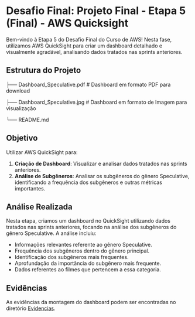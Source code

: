 # Desafio Final: Projeto Final - Etapa 5 (Final) - AWS Quicksight

Bem-vindo à Etapa 5 do Desafio Final do Curso de AWS! Nesta fase, utilizamos AWS QuickSight para criar um dashboard detalhado e visualmente agradável, analisando dados tratados nas sprints anteriores.

## Estrutura do Projeto

├── Dashboard_Speculative.pdf    # Dashboard em formato PDF para download

├── Dashboard_Speculative.jpg    # Dashboard em formato de Imagem para visualização 

└── README.md

## Objetivo

Utilizar AWS QuickSight para:

1. **Criação de Dashboard**: Visualizar e analisar dados tratados nas sprints anteriores.
2. **Análise de Subgêneros**: Analisar os subgêneros do gênero Speculative, identificando a frequência dos subgêneros e outras métricas importantes.

## Análise Realizada

Nesta etapa, criamos um dashboard no QuickSight utilizando dados tratados nas sprints anteriores, focando na análise dos subgêneros do gênero Speculative. A análise incluiu:

- Informações relevantes referente ao gênero Speculative.
- Frequência dos subgêneros dentro do gênero principal.
- Identificação dos subgêneros mais frequentes.
- Aprofundação da importância do subgênero mais frequente.
- Dados referentes ao filmes que pertencem a essa categoria.

## Evidências

As evidências da montagem do dashboard podem ser encontradas no diretório [Evidencias](../Evidencias).


